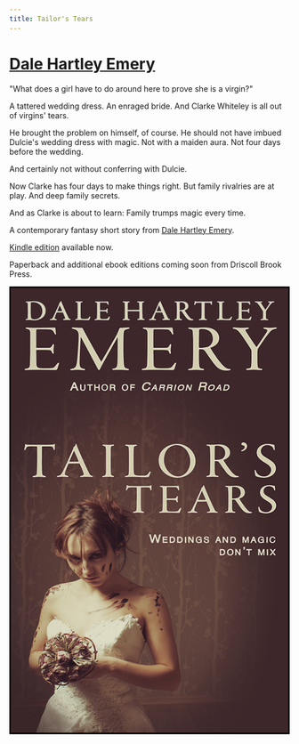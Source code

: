 ```yaml
---
title: Tailor's Tears
---
```

# [Dale Hartley Emery](http://dalehartleyemery.com/)

"What does a girl have to do around here to prove she is a virgin?"

A tattered wedding dress.
An enraged bride.
And Clarke Whiteley is all out of virgins' tears.

He brought the problem on himself,
of course.
He should not have imbued Dulcie's wedding dress with magic.
Not with a maiden aura.
Not four days before the wedding.

And certainly not without conferring with Dulcie.

Now Clarke has four days to make things right.
But family rivalries are at play.
And deep family secrets.

And as Clarke is about to learn:
Family trumps magic every time.

A contemporary fantasy short story
from
[Dale Hartley Emery](http://dalehartleyemery.com/).

[Kindle edition]()
available now.

Paperback
and additional ebook editions
coming soon
from Driscoll Brook Press.

![Tailor's Tears](tailors-tears-cover-web.jpg "Tailor's Tears")
